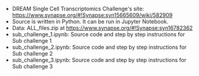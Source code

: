 - DREAM Single Cell Transcriptomics Challenge's site: https://www.synapse.org/#!Synapse:syn15665609/wiki/582909
- Source is written in Python. It can be run in Jupyter Notebook.  
- Data: ALL_files.zip at https://www.synapse.org/#!Synapse:syn16782362 
- sub_challenge_1.ipynb: Source code and step by step instructions for Sub challenge 1
- sub_challenge_2.ipynb: Source code and step by step instructions for Sub challenge 2
- sub_challenge_3.ipynb: Source code and step by step instructions for Sub challenge 3
